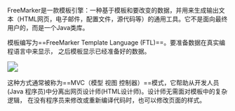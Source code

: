 FreeMarker是一款模板引擎：一种基于模板和要改变的数据，并用来生成输出文本（HTML网页，电子邮件，配置文件，源代码等）的通用工具。它不是面向最终用户的，而是一个Java类库。

模板编写为==FreeMarker Template Language (FTL)==。要准备数据在真实编程语言中来显示， 之后模板显示已经准备好的数据。

<img src="https://tva1.sinaimg.cn/large/008i3skNgy1gvxkp5jochj30c3050t8m.jpg" style="zoom:150%;" />

这种方式通常被称为==MVC（模型 视图 控制器）==模式，它帮助从开发人员(Java 程序员)中分离出网页设计师(HTML设计师)。设计师无需面对模板中的复杂逻辑， 在没有程序员来修改或重新编译代码时，也可以修改页面的样式。